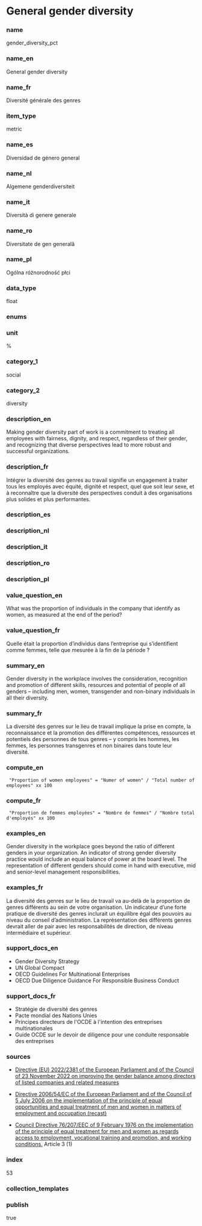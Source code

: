 # General gender diversity

### name

gender_diversity_pct

### name_en

General gender diversity

### name_fr

Diversité générale des genres

### item_type

metric

### name_es

Diversidad de género general

### name_nl

Algemene genderdiversiteit

### name_it

Diversità di genere generale

### name_ro

Diversitate de gen generală

### name_pl

Ogólna różnorodność płci

### data_type

float

### enums



### unit

%

### category_1

social

### category_2

diversity

### description_en

Making gender diversity part of work is a commitment to treating all employees with fairness,
dignity, and respect, regardless of their gender, and recognizing that diverse perspectives lead
to more robust and successful organizations.

### description_fr

Intégrer la diversité des genres au travail signifie un engagement à traiter tous les employés
avec équité, dignité et respect, quel que soit leur sexe, et à reconnaître que la diversité des
perspectives conduit à des organisations plus solides et plus performantes.

### description_es

### description_nl

### description_it

### description_ro

### description_pl


### value_question_en

What was the proportion of individuals in the company that identify as women,
as measured at the end of the period?

### value_question_fr

Quelle était la proportion d’individus dans l’entreprise qui s’identifient comme femmes, telle que
mesurée à la fin de la période ?

### summary_en

Gender diversity in the workplace involves the consideration, recognition and promotion of
different skills, resources and potential of people of all genders – including men, women,
transgender and non-binary individuals in all their diversity. 

### summary_fr

La diversité des genres sur le lieu de travail implique la prise en compte, la reconnaissance et
la promotion des différentes compétences, ressources et potentiels des personnes de tous genres –
y compris les hommes, les femmes, les personnes transgenres et non binaires dans toute leur
diversité.

### compute_en


` "Proportion of women employees" = "Numer of women" / "Total number of employees" xx 100`


### compute_fr


` "Proportion de femmes employées" = "Nombre de femmes" / "Nombre total d'employés" xx 100`


### examples_en

Gender diversity in the workplace goes beyond the ratio of different genders in your organization.
An indicator of strong gender diversity practice would include an equal balance of power at the
board level. The representation of different genders should come in hand with executive, mid
and senior-level management responsibilities.

### examples_fr

La diversité des genres sur le lieu de travail va au-delà de la proportion de genres différents
au sein de votre organisation. Un indicateur d’une forte pratique de diversité des genres
inclurait un équilibre égal des pouvoirs au niveau du conseil d’administration. La représentation
des différents genres devrait aller de pair avec les responsabilités de direction, de niveau
intermédiaire et supérieur.

### support_docs_en

- Gender Diversity Strategy
- UN Global Compact
- OECD Guidelines For Multinational Enterprises
- OECD Due Diligence Guidance For Responsible Business Conduct


### support_docs_fr

- Stratégie de diversité des genres
- Pacte mondial des Nations Unies
- Principes directeurs de l'OCDE à l'intention des entreprises multinationales
- Guide OCDE sur le devoir de diligence pour une conduite responsable des entreprises

### sources

- [Directive (EU) 2022/2381 of the European Parliament and of the Council of 23 November 2022 on
improving the gender balance among directors of listed companies and related measures](https://eur-lex.europa.eu/legal-content/EN/TXT/?uri=uriserv:OJ.L_.2022.315.01.0044.01.ENG)

- [Directive 2006/54/EC of the European Parliament and of the Council of 5 July 2006 on the
implementation of the principle of equal opportunities and equal treatment of men and women
in matters of employment and occupation (recast)](https://eur-lex.europa.eu/legal-content/EN/TXT/?uri=celex%3A32006L0054)

- [Council Directive 76/207/EEC of 9 February 1976 on the implementation of the principle of equal
treatment for men and women as regards access to employment, vocational training and promotion,
and working conditions.](https://eur-lex.europa.eu/legal-content/EN/TXT/?uri=celex%3A31976L0207) Article 3 (1)

### index

53

### collection_templates



### publish

true
